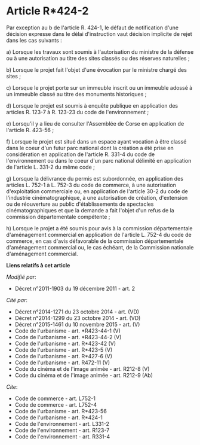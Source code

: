 # Article R*424-2

Par exception au b de l'article R. 424-1, le défaut de notification d'une décision expresse dans le délai d'instruction vaut
décision implicite de rejet dans les cas suivants :

a) Lorsque les travaux sont soumis à l'autorisation du ministre de la défense ou à une autorisation au titre des sites
classés ou des réserves naturelles ;

b) Lorsque le projet fait l'objet d'une évocation par le ministre chargé des sites ;

c) Lorsque le projet porte sur un immeuble inscrit ou un immeuble adossé à un immeuble classé au titre des monuments
historiques ;

d) Lorsque le projet est soumis à enquête publique en application des articles R. 123-7 à R. 123-23 du code de
l'environnement ;

e) Lorsqu'il y a lieu de consulter l'Assemblée de Corse en application de l'article R. 423-56 ;

f) Lorsque le projet est situé dans un espace ayant vocation à être classé dans le coeur d'un futur parc national dont la
création a été prise en considération en application de l'article R. 331-4 du code de l'environnement ou dans le coeur d'un
parc national délimité en application de l'article L. 331-2 du même code ;

g) Lorsque la délivrance du permis est subordonnée, en application des articles L. 752-1 à L. 752-3 du code de commerce, à
une autorisation d'exploitation commerciale ou, en application de l'article 30-2 du code de l'industrie cinématographique, à
une autorisation de création, d'extension ou de réouverture au public d'établissements de spectacles cinématographiques et
que la demande a fait l'objet d'un refus de la commission départementale compétente ;

h) Lorsque le projet a été soumis pour avis à la commission départementale d'aménagement commercial en application de
l'article L. 752-4 du code de commerce, en cas d'avis défavorable de la commission départementale d'aménagement commercial
ou, le cas échéant, de la Commission nationale d'aménagement commercial.

**Liens relatifs à cet article**

_Modifié par_:

  - Décret n°2011-1903 du 19 décembre 2011 - art. 2

_Cité par_:

  - Décret n°2014-1271 du 23 octobre 2014 - art. (VD)
  - Décret n°2014-1299 du 23 octobre 2014 - art. (VD)
  - Décret n°2015-1461 du 10 novembre 2015 - art. (V)
  - Code de l'urbanisme - art. *R423-44-1 (V)
  - Code de l'urbanisme - art. *R423-44-2 (V)
  - Code de l'urbanisme - art. R*423-42 (V)
  - Code de l'urbanisme - art. R*423-5 (V)
  - Code de l'urbanisme - art. R*427-6 (V)
  - Code de l'urbanisme - art. R472-11 (V)
  - Code du cinéma et de l'image animée - art. R212-8 (V)
  - Code du cinéma et de l'image animée - art. R212-9 (Ab)

_Cite_:

  - Code de commerce - art. L752-1
  - Code de commerce - art. L752-4
  - Code de l'urbanisme - art. R*423-56
  - Code de l'urbanisme - art. R*424-1
  - Code de l'environnement - art. L331-2
  - Code de l'environnement - art. R123-7
  - Code de l'environnement - art. R331-4
